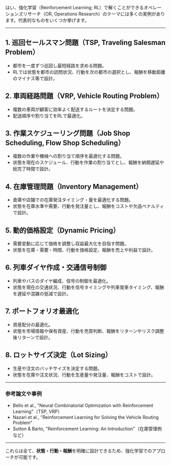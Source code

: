 はい、強化学習（Reinforcement Learning; RL）で解くことができるオペレーションズリサーチ（OR, Operations Research）のテーマには多くの実例があります。代表的なものをいくつか挙げます。

---

## 1. 巡回セールスマン問題（TSP, Traveling Salesman Problem）
- 都市を一度ずつ巡回し最短経路を求める問題。
- RLでは状態を都市の訪問状況、行動を次の都市の選択とし、報酬を移動距離のマイナス等で設計。

## 2. 車両経路問題（VRP, Vehicle Routing Problem）
- 複数の車両が顧客に効率よく配送するルートを決定する問題。
- 配送順序や割り当てをRLで最適化。

## 3. 作業スケジューリング問題（Job Shop Scheduling, Flow Shop Scheduling）
- 複数の作業や機械への割り当て順序を最適化する問題。
- 状態を現在のスケジュール、行動を作業の割り当てとし、報酬を納期遅延や総完了時間で設計。

## 4. 在庫管理問題（Inventory Management）
- 倉庫や店舗での在庫発注タイミング・量を最適化する問題。
- 状態を在庫水準や需要、行動を発注量とし、報酬をコストや欠品ペナルティで設計。

## 5. 動的価格設定（Dynamic Pricing）
- 需要変動に応じて価格を調整し収益最大化を目指す問題。
- 状態を在庫・需要・時間、行動を価格設定、報酬を売上や利益で設計。

## 6. 列車ダイヤ作成・交通信号制御
- 列車やバスのダイヤ編成、信号の制御を最適化。
- 状態を現在の交通状況、行動を信号タイミングや列車発車タイミング、報酬を遅延や混雑の低減で設計。

## 7. ポートフォリオ最適化
- 資産配分の最適化。
- 状態を市場情報や保有資産、行動を売買判断、報酬をリターンやリスク調整後リターンで設計。

## 8. ロットサイズ決定（Lot Sizing）
- 生産や注文のバッチサイズを決定する問題。
- 状態を在庫や注文状況、行動を生産量や発注量、報酬をコストで設計。

---

### 参考論文や事例
- Bello et al., "Neural Combinatorial Optimization with Reinforcement Learning"（TSP, VRP）
- Nazari et al., "Reinforcement Learning for Solving the Vehicle Routing Problem"
- Sutton & Barto, "Reinforcement Learning: An Introduction"（在庫管理例など）

---

これらは全て、**状態・行動・報酬**を明確に設計できるため、強化学習でのアプローチが可能です。


